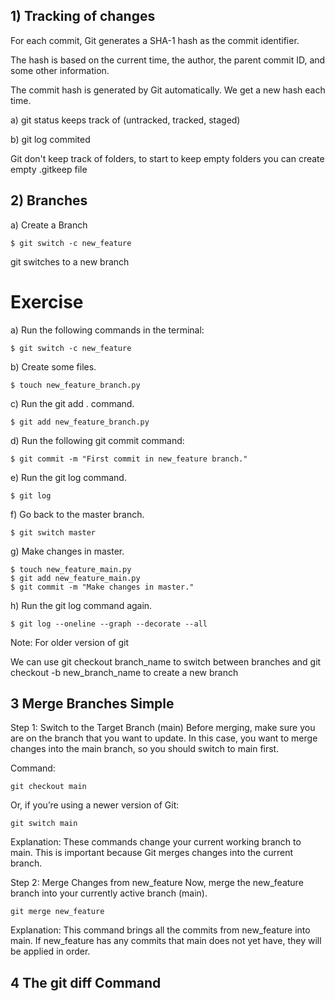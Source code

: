 
## 1) Tracking of changes ##
For each commit, Git generates a SHA-1 hash as the commit identifier. 

The hash is based on the current time, the author, the parent commit ID, and some other information.

The commit hash is generated by Git automatically. We get a new hash each time.


a) git status keeps track of (untracked, tracked, staged) 

b) git log  commited

Git don't keep track of folders, to start to keep empty folders
you can create empty .gitkeep file

## 2) Branches

a) Create a Branch

```
$ git switch -c new_feature
```

git switches to a new branch

# Exercise

a) Run the following commands in the terminal:

```
$ git switch -c new_feature
```

b) Create some files.
```
$ touch new_feature_branch.py
```

c) Run the git add . command.
```
$ git add new_feature_branch.py
```

d) Run the following git commit command:
```
$ git commit -m "First commit in new_feature branch."
```

e) Run the git log command.
```
$ git log
```

f) Go back to the master branch.
```
$ git switch master
```

g) Make changes in master.
```
$ touch new_feature_main.py
$ git add new_feature_main.py
$ git commit -m "Make changes in master."
```

h) Run the git log command again.
```
$ git log --oneline --graph --decorate --all
```

Note:
For older version of git

We can use git checkout branch_name to switch between branches and 
git checkout -b new_branch_name to create a new branch


## 3 Merge Branches Simple

Step 1: Switch to the Target Branch (main)
Before merging, make sure you are on the branch that you want to update. In this case, you want to merge changes into the main branch, so you should switch to main first.

Command:

```
git checkout main
```

Or, if you’re using a newer version of Git:

```
git switch main
```

Explanation:
These commands change your current working branch to main. 
This is important because Git merges changes into the current branch.

Step 2: Merge Changes from new_feature
Now, merge the new_feature branch into your currently active branch (main).

```
git merge new_feature
```

Explanation:
This command brings all the commits from new_feature into main. If new_feature has any commits that main does not yet have, they will be applied in order.

## 4 The git diff Command


